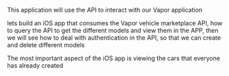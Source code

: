 This application will use the API to interact with our Vapor application

lets build an iOS app that consumes the Vapor vehicle marketplace API, how to query the API to get the different models and view them in the APP, then we will see
how to deal with authentication in the API, so that we can create and delete different models

The most important aspect of the iOS app is viewing the cars that everyone has already created





























